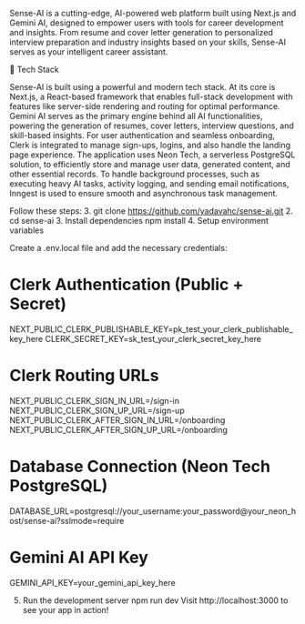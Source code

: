 Sense-AI is a cutting-edge, AI-powered web platform built using Next.js and Gemini AI, designed to empower users with tools for career development and insights. From resume and cover letter generation to personalized interview preparation and industry insights based on your skills, Sense-AI serves as your intelligent career assistant.

🧩 Tech Stack

Sense-AI is built using a powerful and modern tech stack. At its core is Next.js, a React-based framework that enables full-stack development with features like server-side rendering and routing for optimal performance. Gemini AI serves as the primary engine behind all AI functionalities, powering the generation of resumes, cover letters, interview questions, and skill-based insights. For user authentication and seamless onboarding, Clerk is integrated to manage sign-ups, logins, and also handle the landing page experience. The application uses Neon Tech, a serverless PostgreSQL solution, to efficiently store and manage user data, generated content, and other essential records. To handle background processes, such as executing heavy AI tasks, activity logging, and sending email notifications, Inngest is used to ensure smooth and asynchronous task management.

Follow these steps:
3. git clone https://github.com/yadavahc/sense-ai.git
2. cd sense-ai
3. Install dependencies
npm install
4. Setup environment variables

Create a .env.local file and add the necessary credentials:
# Clerk Authentication (Public + Secret)
NEXT_PUBLIC_CLERK_PUBLISHABLE_KEY=pk_test_your_clerk_publishable_key_here
CLERK_SECRET_KEY=sk_test_your_clerk_secret_key_here

# Clerk Routing URLs
NEXT_PUBLIC_CLERK_SIGN_IN_URL=/sign-in
NEXT_PUBLIC_CLERK_SIGN_UP_URL=/sign-up
NEXT_PUBLIC_CLERK_AFTER_SIGN_IN_URL=/onboarding
NEXT_PUBLIC_CLERK_AFTER_SIGN_UP_URL=/onboarding

# Database Connection (Neon Tech PostgreSQL)
DATABASE_URL=postgresql://your_username:your_password@your_neon_host/sense-ai?sslmode=require

# Gemini AI API Key
GEMINI_API_KEY=your_gemini_api_key_here

5. Run the development server
npm run dev
Visit http://localhost:3000 to see your app in action!


